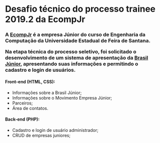 # Desafio técnico do processo trainee 2019.2 da EcompJr

<h3> A <a href="https://ecompjr.com.br">EcompJr<a/> é a empresa Júnior do curso de Engenharia da Computação da Universidade Estadual de Feira de Santana.
  </br>
<p> Na etapa técnica do processo seletivo, foi solicitado o desenvolvimento de um sistema de apresentação da 
<a href="https://www.brasiljunior.org.br/">Brasil Júnior</a>, apresentando suas informações e permitindo o cadastro e login de usuários. </p>

#### Front-end (HTML, CSS):
- Informações sobre a Brasil Júnior;
- Informações sobre o Movimento Empresa Júnior;
- Parceiros;
- Área de contatos.

#### Back-end (PHP):
- Cadastro e login de usuário administrador;
- CRUD de empresas juniores;



